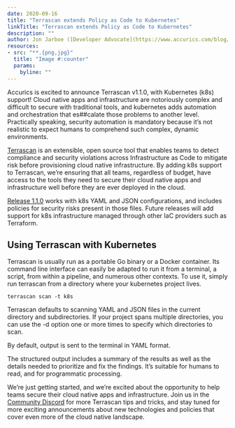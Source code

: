 ```yaml
---
date: 2020-09-16
title: "Terrascan extends Policy as Code to Kubernetes"
linkTitle: "Terrascan extends Policy as Code to Kubernetes"
description: ""
author: Jon Jarboe ([Developer Advocate](https://www.accurics.com/blog/author/jjarboe/))
resources:
- src: "**.{png,jpg}"
  title: "Image #:counter"
  params:
    byline: ""
---
```


Accurics is excited to announce Terrascan v1.1.0, with Kubernetes (k8s) support!  Cloud native apps and infrastructure are notoriously complex and difficult to secure with traditional tools, and kubernetes adds automation and orchestration that es##calate those problems to another level.  Practically speaking, security automation is mandatory because it’s not realistic to expect humans to comprehend such complex, dynamic environments.

[Terrascan](http://accurics.com/products/terrascan) is an extensible, open source tool that enables teams to detect compliance and security violations across Infrastructure as Code to mitigate risk before provisioning cloud native infrastructure.  By adding k8s support to Terrascan, we’re ensuring that all teams, regardless of budget, have access to the tools they need to secure their cloud native apps and infrastructure well before they are ever deployed in the cloud.

[Release 1.1.0](https://github.com/accurics/terrascan/releases/tag/v1.1.0) works with k8s YAML and JSON configurations, and includes policies for security risks present in those files.  Future releases will add support for k8s infrastructure managed through other IaC providers such as Terraform.

## Using Terrascan with Kubernetes

Terrascan is usually run as a portable Go binary or a Docker container.  Its command line interface can easily be adapted to run it from a terminal, a script, from within a pipeline, and numerous other contexts.  To use it, simply run terrascan from a directory where your kubernetes project lives.

``` terrascan scan -t k8s ```

Terrascan defaults to scanning YAML and JSON files in the current directory and subdirectories.  If your project spans multiple directories, you can use the -d option one or more times to specify which directories to scan.  

By default, output is sent to the terminal in YAML format.

[](terminal-recording-for-blog.gif)

The structured output includes a summary of the results as well as the details needed to prioritize and fix the findings.  It’s suitable for humans to read, and for programmatic processing.

We’re just getting started, and we’re excited about the opportunity to help teams secure their cloud native apps and infrastructure.  Join us in the [Community Discord](https://discord.gg/accurics-community)  for more Terrascan tips and tricks, and stay tuned for more exciting announcements about new technologies and policies that cover even more of the cloud native landscape.